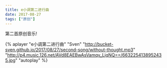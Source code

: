 ```yaml
---
title: e小调第二进行曲
date: 2017-08-27
tags: ["原创"]
---
```


第二首原创音乐!

<!--more-->

{% aplayer "e小调第二进行曲" "Sven" "http://bucket-sven.github.io/2017/08/27/second-song/without-thought.mp3" "http://p4.music.126.net/AVd8EAEBwAsVamqv_LjqNQ==/6632254138952435.jpg" "autoplay" %}
